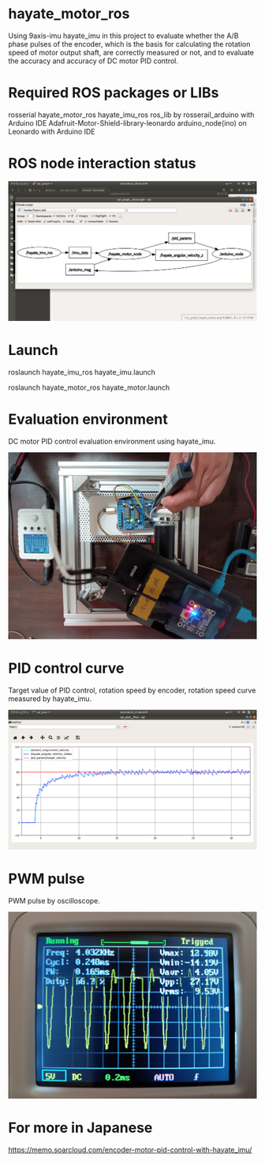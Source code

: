 # hayate_motor_ros

Using 9axis-imu hayate_imu in this project to evaluate whether the A/B phase pulses of the encoder, which is the basis for calculating the rotation speed of motor output shaft, are correctly measured or not, and to evaluate the accuracy and accuracy of DC motor PID control.

# Required ROS packages or LIBs

rosserial
hayate_motor_ros
hayate_imu_ros
ros_lib by rosserail_arduino with Arduino IDE
Adafruit-Motor-Shield-library-leonardo
arduino_node(ino) on Leonardo with Arduino IDE 

# ROS node interaction status

<img src="https://github.com/soarbear/hayate_motor_ros/blob/master/rqt_graph_hayate_motor.png" alt="hayate_motor_ros ROS node interaction status" title="hayate_motor_ros ROS node interaction status" />

# Launch

roslaunch hayate_imu_ros hayate_imu.launch

roslaunch hayate_motor_ros hayate_motor.launch

# Evaluation environment

DC motor PID control evaluation environment using hayate_imu.

<img src="https://github.com/soarbear/hayate_motor_ros/blob/master/motor_pid_control_evaluation_environment.jpg" alt="motor_pid_control_evaluation_environment" title="motor_pid_control_evaluation_environment" />

# PID control curve

Target value of PID control, rotation speed by encoder, rotation speed curve measured by hayate_imu.

<img src="https://github.com/soarbear/hayate_motor_ros/blob/master/pid_anguler_velocity_by_hayate_imu_encoder_counter.png" alt="pid_anguler_velocity_by_hayate_imu_encoder_counter" title="pid_anguler_velocity_by_hayate_imu_encoder_counter" />

# PWM pulse

PWM pulse by oscilloscope.

<img src="https://github.com/soarbear/hayate_motor_ros/blob/master/pid_pwm_wave_by_oscilloscope.jpg" alt="pid_pwm_wave_by_oscilloscope" title="pid_pwm_wave_by_oscilloscope" />

# For more in Japanese

<a href="https://memo.soarcloud.com/encoder-motor-pid-control-with-hayate_imu/">https://memo.soarcloud.com/encoder-motor-pid-control-with-hayate_imu/</a>
